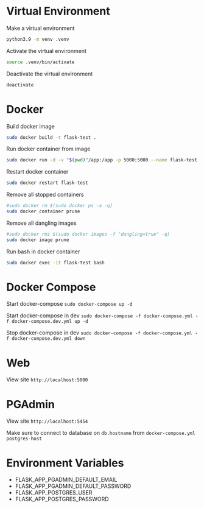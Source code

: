 # Virtual Environment
Make a virtual environment
```bash
python3.9 -m venv .venv
```

Activate the virtual environment
```bash
source .venv/bin/activate
```

Deactivate the virtual environment
```bash
deactivate
```

# Docker
Build docker image
```bash
sudo docker build -t flask-test .
```

Run docker container from image
```bash
sudo docker run -d -v "$(pwd)"/app:/app -p 5000:5000 --name flask-test flask-test
```

Restart docker container
```bash
sudo docker restart flask-test
```

Remove all stopped containers
```bash
#sudo docker rm $(sudo docker ps -a -q)
sudo docker container prune
```

Remove all dangling images
```bash
#sudo docker rmi $(sudo docker images -f "dangling=true" -q)
sudo docker image prune
```

Run bash in docker container
```bash
sudo docker exec -it flask-test bash
```

# Docker Compose
Start docker-compose
`sudo docker-compose up -d`

Start docker-compose in dev
`sudo docker-compose -f docker-compose.yml -f docker-compose.dev.yml up -d`

Stop docker-compose in dev
`sudo docker-compose -f docker-compose.yml -f docker-compose.dev.yml down`

# Web
View site
`http://localhost:5000`

# PGAdmin
View site
`http://localhost:5454`

Make sure to connect to database on `db.hostname` from `docker-compose.yml`
`postgres-host`

# Environment Variables
- FLASK_APP_PGADMIN_DEFAULT_EMAIL
- FLASK_APP_PGADMIN_DEFAULT_PASSWORD
- FLASK_APP_POSTGRES_USER
- FLASK_APP_POSTGRES_PASSWORD
